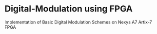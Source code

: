 # Digital-Modulation using FPGA
Implementation of Basic Digital Modulation Schemes on Nexys A7 Artix-7 FPGA
